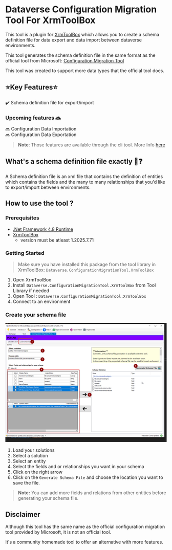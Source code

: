 # Dataverse Configuration Migration Tool For XrmToolBox

This tool is a plugin for [XrmToolBox](https://www.xrmtoolbox.com/) which allows you to create a schema definition file for data export and data import between dataverse environments.

This tool generates the schema definition file in the same format as the official tool from Microsoft: [Configuration Migration Tool](https://learn.microsoft.com/en-us/power-platform/alm/configure-and-deploy-tools)

This tool was created to support more data types that the official tool does.
## ⭐Key Features⭐
✔️ Schema definition file for export/import 

### Upcoming features 🔜
🔜 Configuration Data Importation \
🔜 Configuration Data Exportation  

>**Note**:  Those features are available through the cli tool. More Info [here](https://github.com/dotnetprog/dataverse-configuration-migration-too)

##  What's a schema definition file exactly 🤔❓

A Schema definition file is an xml file that contains the definition of entities which contains the fields and the many to many relationships that you'd like to export/import between environments.

## How to use the tool ?

### Prerequisites
- [.Net Framework 4.8 Runtime](https://dotnet.microsoft.com/en-us/download/dotnet-framework/net48)
- [XrmToolBox](https://www.xrmtoolbox.com/)
    - version must be atleast 1.2025.7.71

### Getting Started

> Make sure you have installed this package from the tool library in XrmToolBox: `Dataverse.ConfigurationMigrationTool.XrmToolBox`

1. Open XrmToolBox
2. Install `Dataverse.ConfigurationMigrationTool.XrmToolBox` from Tool Library if needed
3. Open Tool : `Dataverse.ConfigurationMigrationTool.XrmToolBox`
4. Connect to an environment

### Create your schema file

![tutorial](https://raw.githubusercontent.com/dotnetprog/dataverse-configuration-migration-tool/main/images/ToolTutorial.png "tutorial")

1. Load your solutions
2. Select a solution
3. Select an entity
4. Select the fields and or relationships you want in your schema
5. Click on the right arrow
6. Click on the `Generate Schema File` and choose the location you want to save the file.

> **Note:** You can add more fields and relations from other entities before generating your schema file.

## Disclaimer

Although this tool has the same name as the official configuration migration tool provided by Microsoft, it is not an official tool.

It's a community homemade tool to offer an alternative with more features.



